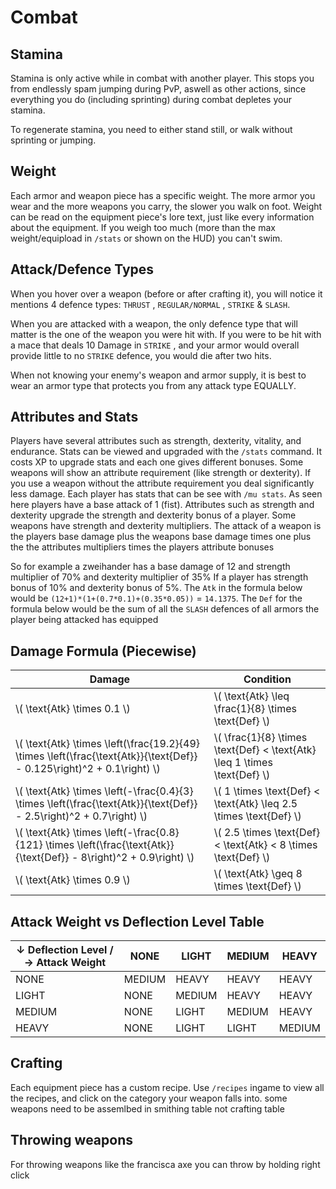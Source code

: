 # Combat

## Stamina

Stamina is only active while in combat with another player. This stops you from endlessly spam jumping
during PvP, aswell as other actions, since everything you do (including sprinting) during combat depletes
your stamina.

To regenerate stamina, you need to either stand still, or walk without sprinting or jumping.

## Weight

Each armor and weapon piece has a specific weight. The more armor you wear and the more weapons
you carry, the slower you walk on foot. Weight can be read on the equipment piece's lore text, just like
every information about the equipment.
If you weigh too much (more than the max weight/equipload in `/stats` or shown on the HUD) you can't swim.

## Attack/Defence Types

When you hover over a weapon (before or after crafting it), you will notice it
mentions 4 defence types: `THRUST` , `REGULAR/NORMAL` , `STRIKE` & `SLASH`.

When you are attacked with a weapon, the only defence type that will matter is
the one of the weapon you were hit with. If you were to be hit with a
mace that deals 10 Damage in `STRIKE` , and your armor would overall provide little to no
`STRIKE` defence, you would die after two hits.

When not knowing your enemy's weapon and armor supply, it is best to wear an armor type that
protects you from any attack type EQUALLY.

## Attributes and Stats

Players have several attributes such as strength, dexterity, vitality, and endurance.
Stats can be viewed and upgraded with the `/stats` command.
It costs XP to upgrade stats and each one gives different bonuses.
Some weapons will show an attribute requirement (like strength or dexterity).
If you use a weapon without the attribute requirement you deal significantly less damage.
Each player has stats that can be see with `/mu stats`. As seen here players have a base attack of 1 (fist).
Attributes such as strength and dexterity upgrade the strength and dexterity bonus of a player.
Some weapons have strength and dexterity multipliers.
The attack of a weapon is the players base damage plus the weapons base damage times one plus the the attributes multipliers times the players attribute bonuses

So for example a zweihander has a base damage of 12 and strength multiplier of 70% and dexterity multiplier of 35%
If a player has strength bonus of 10% and dexterity bonus of 5%.
The `Atk` in the formula below would be `(12+1)*(1+(0.7*0.1)+(0.35*0.05))` = `14.1375`.
The `Def` for the formula below would be the sum of all the `SLASH` defences of all armors the player being attacked has equipped

## Damage Formula (Piecewise)

|                                                         Damage                                                         |                                 Condition                                 |
|------------------------------------------------------------------------------------------------------------------------|---------------------------------------------------------------------------|
|                                             \\( \text{Atk} \times 0.1 \\)                                              |           \\( \text{Atk} \leq \frac{1}{8} \times \text{Def} \\)           |
|\\( \text{Atk} \times \left(\frac{19.2}{49} \times \left(\frac{\text{Atk}}{\text{Def}} - 0.125\right)^2 + 0.1\right) \\)|\\( \frac{1}{8} \times \text{Def} < \text{Atk} \leq 1 \times \text{Def} \\)|
| \\( \text{Atk} \times \left(-\frac{0.4}{3} \times \left(\frac{\text{Atk}}{\text{Def}} - 2.5\right)^2 + 0.7\right) \\)  |    \\( 1 \times \text{Def} < \text{Atk} \leq 2.5 \times \text{Def} \\)    |
| \\( \text{Atk} \times \left(-\frac{0.8}{121} \times \left(\frac{\text{Atk}}{\text{Def}} - 8\right)^2 + 0.9\right) \\)  |     \\( 2.5 \times \text{Def} < \text{Atk} < 8 \times \text{Def} \\)      |
|                                             \\( \text{Atk} \times 0.9 \\)                                              |                \\( \text{Atk} \geq 8 \times \text{Def} \\)                |

## Attack Weight vs Deflection Level Table

| ↓ Deflection Level / → Attack Weight| NONE  | LIGHT | MEDIUM | HEAVY  |
|-------------------------------------|-------|-------|--------|--------|
| NONE                                | MEDIUM| HEAVY | HEAVY  | HEAVY  |
| LIGHT                               | NONE  | MEDIUM| HEAVY  | HEAVY  |
| MEDIUM                              | NONE  | LIGHT | MEDIUM | HEAVY  |
| HEAVY                               | NONE  | LIGHT | LIGHT  | MEDIUM |

## Crafting

Each equipment piece has a custom recipe. Use `/recipes` ingame to view all the recipes,
and click on the category your weapon falls into.
some weapons need to be assemlbed in smithing table not crafting table

## Throwing weapons

For throwing weapons like the francisca axe you can throw by holding right click
